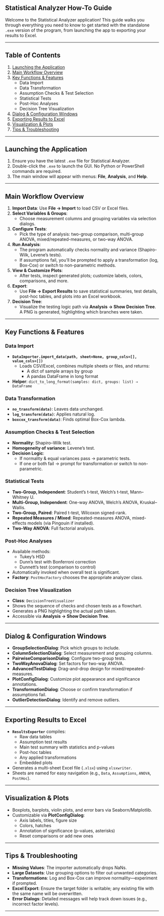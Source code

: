 ## Statistical Analyzer How-To Guide

Welcome to the Statistical Analyzer application! This guide walks you through everything you need to know to get started with the standalone `.exe` version of the program, from launching the app to exporting your results to Excel.

---

## Table of Contents

1. [Launching the Application](#launching-the-application)
2. [Main Workflow Overview](#main-workflow-overview)
3. [Key Functions & Features](#key-functions--features)
   - Data Import
   - Data Transformation
   - Assumption Checks & Test Selection
   - Statistical Tests
   - Post-Hoc Analyses
   - Decision Tree Visualization
4. [Dialog & Configuration Windows](#dialog--configuration-windows)
5. [Exporting Results to Excel](#exporting-results-to-excel)
6. [Visualization & Plots](#visualization--plots)
7. [Tips & Troubleshooting](#tips--troubleshooting)

---

## Launching the Application

1. Ensure you have the latest `.exe` file for Statistical Analyzer.
2. Double-click the `.exe` to launch the GUI. No Python or PowerShell commands are required.
3. The main window will appear with menus: **File**, **Analysis**, and **Help**.

---

## Main Workflow Overview

1. **Import Data**: Use **File → Import** to load CSV or Excel files.
2. **Select Variables & Groups**:
   - Choose measurement columns and grouping variables via selection dialogs.
3. **Configure Tests**:
   - Pick the type of analysis: two-group comparison, multi-group ANOVA, mixed/repeated-measures, or two-way ANOVA.
4. **Run Analysis**:
   - The program automatically checks normality and variance (Shapiro-Wilk, Levene’s tests).
   - If assumptions fail, you’ll be prompted to apply a transformation (log, Box-Cox) or switch to non-parametric methods.
5. **View & Customize Plots**:
   - After tests, inspect generated plots; customize labels, colors, comparisons, and more.
6. **Export**:
   - Use **File → Export Results** to save statistical summaries, test details, post-hoc tables, and plots into an Excel workbook.
7. **Decision Tree**:
   - Visualize the testing logic path via **Analysis → Show Decision Tree**. A PNG is generated, highlighting which branches were taken.

---

## Key Functions & Features

### Data Import
- **`DataImporter.import_data(path, sheet=None, group_cols=[], value_cols=[])`**
  - Loads CSV/Excel, combines multiple sheets or files, and returns:
    - A dict of sample arrays by group
    - A pandas DataFrame in long format
- **Helper**: `dict_to_long_format(samples: dict, groups: list) → DataFrame`

### Data Transformation
- **`no_transform(data)`**: Leaves data unchanged.
- **`log_transform(data)`**: Applies natural log.
- **`boxcox_transform(data)`**: Finds optimal Box-Cox lambda.

### Assumption Checks & Test Selection
- **Normality**: Shapiro–Wilk test.
- **Homogeneity of variance**: Levene’s test.
- **Decision Logic**:
  - If normality & equal variances pass → parametric tests.
  - If one or both fail → prompt for transformation or switch to non-parametric.

### Statistical Tests
- **Two-Group, Independent**: Student’s t-test, Welch’s t-test, Mann–Whitney U.
- **Multi-Group, Independent**: One-way ANOVA, Welch’s ANOVA, Kruskal–Wallis.
- **Two-Group, Paired**: Paired t-test, Wilcoxon signed-rank.
- **Repeated Measures / Mixed**: Repeated-measures ANOVA, mixed-effects models (via Pingouin if installed).
- **Two-Way ANOVA**: Full factorial analysis.

### Post-Hoc Analyses
- Available methods:
  - Tukey’s HSD
  - Dunn’s test with Bonferroni correction
  - Dunnett’s test (comparison to control)
- Automatically invoked when overall test is significant.
- **Factory**: `PostHocFactory` chooses the appropriate analyzer class.

### Decision Tree Visualization
- **Class**: `DecisionTreeVisualizer`
- Shows the sequence of checks and chosen tests as a flowchart.
- Generates a PNG highlighting the actual path taken.
- Accessible via **Analysis → Show Decision Tree**.

---

## Dialog & Configuration Windows

- **GroupSelectionDialog**: Pick which groups to include.
- **ColumnSelectionDialog**: Select measurement and grouping columns.
- **PairwiseComparisonDialog**: Configure two-group tests.
- **TwoWayAnovaDialog**: Set factors for two-way ANOVA.
- **AdvancedTestDialog**: Drag-and-drop design for mixed/repeated-measures.
- **PlotConfigDialog**: Customize plot appearance and significance annotations.
- **TransformationDialog**: Choose or confirm transformation if assumptions fail.
- **OutlierDetectionDialog**: Identify and remove outliers.

---

## Exporting Results to Excel

- **`ResultsExporter`** compiles:
  - Raw data tables
  - Assumption test results
  - Main test summary with statistics and p-values
  - Post-hoc tables
  - Any applied transformations
  - Embedded plots
- Generates a multi-sheet Excel file (`.xlsx`) using `xlsxwriter`.
- Sheets are named for easy navigation (e.g., `Data`, `Assumptions`, `ANOVA`, `PostHoc`).

---

## Visualization & Plots

- Boxplots, barplots, violin plots, and error bars via Seaborn/Matplotlib.
- Customizable via **PlotConfigDialog**:
  - Axis labels, titles, figure size
  - Colors, hatches
  - Annotation of significance (p-values, asterisks)
  - Reset comparisons or add new ones

---

## Tips & Troubleshooting

- **Missing Values**: The importer automatically drops NaNs.
- **Large Datasets**: Use grouping options to filter out unwanted categories.
- **Transformations**: Log and Box-Cox can improve normality—experiment if prompted.
- **Excel Export**: Ensure the target folder is writable; any existing file with the same name will be overwritten.
- **Error Dialogs**: Detailed messages will help track down issues (e.g., incorrect factor levels).

---